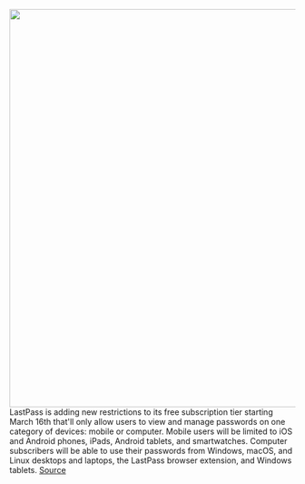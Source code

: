 <img src='https://cdn.vox-cdn.com/thumbor/DziHLsCH703nLNMfYkj0M_ZCCwI=/0x0:1395x930/1200x800/filters:focal(587x354:809x576)/cdn.vox-cdn.com/uploads/chorus_image/image/68824845/msedge_qX48b5uD4r.0.png' width='700px' /><br/>
LastPass is adding new restrictions to its free subscription tier starting March 16th that'll only allow users to view and manage passwords on one category of devices: mobile or computer. Mobile users will be limited to iOS and Android phones, iPads, Android tablets, and smartwatches. Computer subscribers will be able to use their passwords from Windows, macOS, and Linux desktops and laptops, the LastPass browser extension, and Windows tablets.
<a href='https://www.theverge.com/2021/2/16/22285531/lastpass-free-tier-mobile-computer-device-premium-family'> Source <a/>